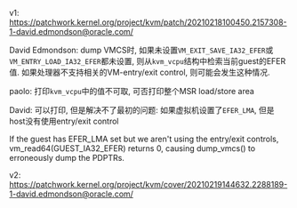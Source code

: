 


v1: https://patchwork.kernel.org/project/kvm/patch/20210218100450.2157308-1-david.edmondson@oracle.com/

David Edmondson: dump VMCS时, 如果未设置`VM_EXIT_SAVE_IA32_EFER`或`VM_ENTRY_LOAD_IA32_EFER`都未设置, 则从`kvm_vcpu`结构中检索当前guest的EFER值. 如果处理器不支持相关的VM-entry/exit control, 则可能会发生这种情况. 

paolo: 打印`kvm_vcpu`中的值不可取, 可否打印整个MSR load/store area

David: 可以打印, 但是解决不了最初的问题: 如果虚拟机设置了`EFER_LMA`, 但是host没有使用entry/exit control

If the guest has EFER_LMA set but we aren't using the entry/exit
controls, vm_read64(GUEST_IA32_EFER) returns 0, causing dump_vmcs() to
erroneously dump the PDPTRs.


v2: https://patchwork.kernel.org/project/kvm/cover/20210219144632.2288189-1-david.edmondson@oracle.com/

